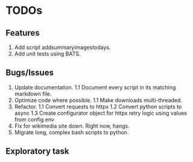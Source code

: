 # TODOs

## Features

1. Add script addsummaryimagestodays.
1. Add unit tests using BATS.

## Bugs/Issues

1. Update documentation.
   1.1 Document every script in its matching markdown file.
1. Optimize code where possible.
   1.1 Make downloads multi-threaded.
1. Refactor.
   1.1 Convert requests to httpx
   1.2 Convert python scripts to async
   1.3 Create configurator object for httpx retry logic using values from config.env
1. Fix for wikimedia site down. Right now, hangs.
1. Migrate long, complex bash scripts to python.

## Exploratory task
